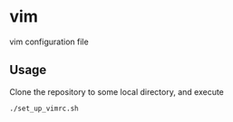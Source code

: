 # vim
vim configuration file

## Usage
Clone the repository to some local directory, and execute
```bash
./set_up_vimrc.sh
```
